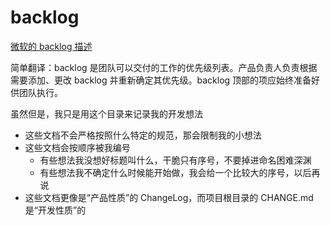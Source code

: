 # backlog

[微软的 backlog 描述](抄来的描述)

简单翻译：backlog 是团队可以交付的工作的优先级列表。产品负责人负责根据需要添加、更改 backlog 并重新确定其优先级。backlog 顶部的项应始终准备好供团队执行。

虽然但是，我只是用这个目录来记录我的开发想法

- 这些文档不会严格按照什么特定的规范，那会限制我的小想法
- 这些文档会按顺序被我编号
  - 有些想法我没想好标题叫什么，干脆只有序号，不要掉进命名困难深渊
  - 有些想法我不确定什么时候能开始做，我会给一个比较大的序号，以后再说
- 这些文档更像是“产品性质”的 ChangeLog，而项目根目录的 CHANGE.md 是“开发性质”的

